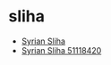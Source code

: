 # sliha

 * [Syrian Sliha](../../index/s/syrian-sliha-51118420.json)
 * [Syrian Sliha 51118420](../../index/s/syrian-sliha-51118420.json)
